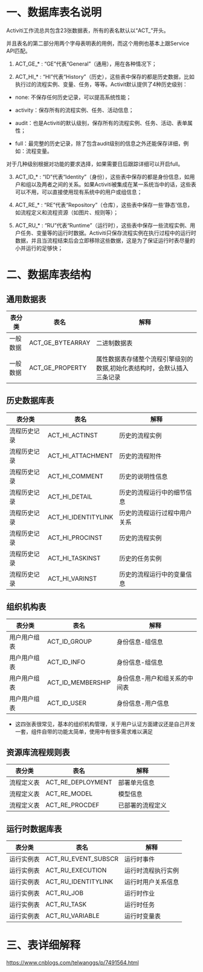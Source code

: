 # 一、数据库表名说明
Activiti工作流总共包含23张数据表，所有的表名默认以“ACT_”开头。

并且表名的第二部分用两个字母表明表的用例，而这个用例也基本上跟Service API匹配。

1.  ACT_GE_* : “GE”代表“General”（通用），用在各种情况下；

2.  ACT_HI_* : “HI”代表“History”（历史），这些表中保存的都是历史数据，比如执行过的流程实例、变量、任务，等等。Activit默认提供了4种历史级别：

*  none: 不保存任何历史记录，可以提高系统性能；

*  activity：保存所有的流程实例、任务、活动信息；

*  audit：也是Activiti的默认级别，保存所有的流程实例、任务、活动、表单属性；

*  full：最完整的历史记录，除了包含audit级别的信息之外还能保存详细，例如：流程变量。

对于几种级别根据对功能的要求选择，如果需要日后跟踪详细可以开启full。

 

3.  ACT_ID_* : “ID”代表“Identity”（身份），这些表中保存的都是身份信息，如用户和组以及两者之间的关系。如果Activiti被集成在某一系统当中的话，这些表可以不用，可以直接使用现有系统中的用户或组信息；

4.  ACT_RE_* : “RE”代表“Repository”（仓库），这些表中保存一些‘静态’信息，如流程定义和流程资源（如图片、规则等）；

5.  ACT_RU_* : “RU”代表“Runtime”（运行时），这些表中保存一些流程实例、用户任务、变量等的运行时数据。Activiti只保存流程实例在执行过程中的运行时数据，并且当流程结束后会立即移除这些数据，这是为了保证运行时表尽量的小并运行的足够快；

# 二、数据库表结构

## 通用数据表



|表分类|表名|解释|
|-|-|-|
|一般数据|ACT_GE_BYTEARRAY|二进制数据表|
|一般数据|ACT_GE_PROPERTY|属性数据表存储整个流程引擎级别的数据,初始化表结构时，会默认插入三条记录|
## 历史数据库表
|表分类|表名|解释|
|-|-|-|
|流程历史记录|ACT_HI_ACTINST|历史的流程实例|
|流程历史记录|ACT_HI_ATTACHMENT|历史的流程附件|
|流程历史记录|ACT_HI_COMMENT|历史的说明性信息|
|流程历史记录|ACT_HI_DETAIL|历史的流程运行中的细节信息|
|流程历史记录|ACT_HI_IDENTITYLINK|历史的流程运行过程中用户关系|
|流程历史记录|ACT_HI_PROCINST|历史的流程实例|
|流程历史记录|ACT_HI_TASKINST|历史的任务实例|
|流程历史记录|ACT_HI_VARINST|历史的流程运行中的变量信息|
## 组织机构表
|表分类|表名|解释|
|-|-|-|
|用户用户组表|ACT_ID_GROUP|身份信息-组信息|
|用户用户组表|ACT_ID_INFO|身份信息-组信息|
|用户用户组表|ACT_ID_MEMBERSHIP|身份信息-用户和组关系的中间表|
|用户用户组表|ACT_ID_USER|身份信息-用户信息|
* 这四张表很常见，基本的组织机构管理，关于用户认证方面建议还是自己开发一套，组件自带的功能太简单，使用中有很多需求难以满足

## 资源库流程规则表

|表分类|表名|解释|
|-|-|-|
|流程定义表|ACT_RE_DEPLOYMENT|部署单元信息|
|流程定义表|ACT_RE_MODEL|模型信息|
|流程定义表|ACT_RE_PROCDEF|已部署的流程定义|
## 运行时数据库表
|表分类|表名|解释|
|-|-|-|
|运行实例表|ACT_RU_EVENT_SUBSCR|运行时事件|
|运行实例表|ACT_RU_EXECUTION|运行时流程执行实例|
|运行实例表|ACT_RU_IDENTITYLINK|运行时用户关系信息|
|运行实例表|ACT_RU_JOB|运行时作业|
|运行实例表|ACT_RU_TASK|运行时任务|
|运行实例表|ACT_RU_VARIABLE|运行时变量表|

# 三、表详细解释
https://www.cnblogs.com/telwanggs/p/7491564.html